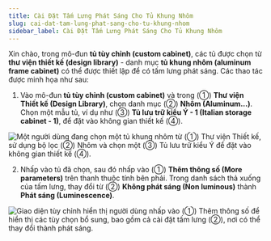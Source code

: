 ```yaml
---
title: Cài Đặt Tấm Lưng Phát Sáng Cho Tủ Khung Nhôm
slug: cai-dat-tam-lung-phat-sang-cho-tu-khung-nhom
sidebar_label: Cài Đặt Tấm Lưng Phát Sáng Cho Tủ Khung Nhôm
---
```


Xin chào, trong mô-đun **tủ tùy chỉnh (custom cabinet)**, các tủ được chọn từ **thư viện thiết kế (design library)** - danh mục **tủ khung nhôm (aluminum frame cabinet)** có thể được thiết lập để có tấm lưng phát sáng. Các thao tác được minh họa như sau:

1. Vào mô-đun **tủ tùy chỉnh (custom cabinet)** và trong (①) **Thư viện Thiết kế (Design Library)**, chọn danh mục (②) **Nhôm (Aluminum...)**. Chọn một mẫu tủ, ví dụ như (③) **Tủ lưu trữ kiểu Ý - 1 (Italian storage cabinet - 1)**, để đặt vào không gian thiết kế (④).

![Một người dùng đang chọn một tủ khung nhôm từ (①) Thư viện Thiết kế, sử dụng bộ lọc (②) Nhôm và chọn một (③) Tủ lưu trữ kiểu Ý để đặt vào không gian thiết kế (④).](https://storage.googleapis.com/jegavn_kb/images/bd4a791f-806a-4b5a-90f8-191e42f7f196.png)

2. Nhấp vào tủ đã chọn, sau đó nhấp vào (①) **Thêm thông số (More parameters)** trên thanh thuộc tính bên phải. Trong danh sách thả xuống của tấm lưng, thay đổi từ (②) **Không phát sáng (Non luminous)** thành **Phát sáng (Luminescence)**.

![Giao diện tùy chỉnh hiển thị người dùng nhấp vào (①) Thêm thông số để hiển thị các tùy chọn bổ sung, bao gồm cả cài đặt tấm lưng (②), nơi có thể thay đổi thành phát sáng.](https://storage.googleapis.com/jegavn_kb/images/451e0d2f-71e3-40e2-95e1-674b025d6473.png)